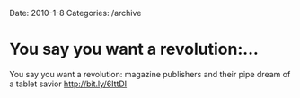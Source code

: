 Date: 2010-1-8
Categories: /archive

# You say you want a revolution:...

You say you want a revolution: magazine publishers and their pipe dream of a tablet savior <a href="http://bit.ly/6IttDI" rel="nofollow">http://bit.ly/6IttDI</a>
